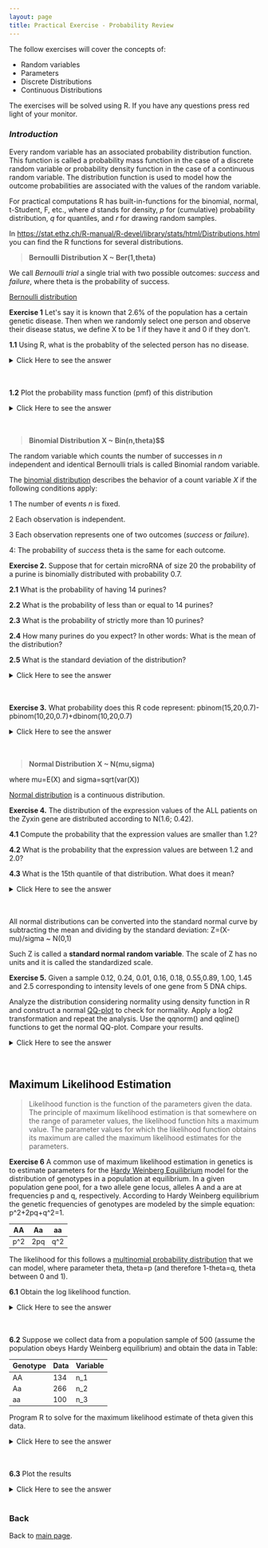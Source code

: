 ```yaml
---
layout: page
title: Practical Exercise - Probability Review
---
```


The follow exercises will cover the concepts of:

* Random variables
* Parameters
* Discrete Distributions
* Continuous Distributions



The exercises will be solved using R. If you have any questions press red light of your monitor.


### *Introduction*

Every random variable has an associated probability distribution function. This
function is called a probability mass function in the case of a discrete random
variable or probability density function in the case of a continuous random variable. The distribution function is used to model how the outcome
probabilities are associated with the values of the random variable.


For practical computations R has built-in-functions for the binomial,
normal, t-Student, F, etc.,  where _d_ stands for density, _p_ for (cumulative) probability distribution, _q_ for quantiles, and _r_ for drawing
random samples.


In <https://stat.ethz.ch/R-manual/R-devel/library/stats/html/Distributions.html> you can find the R functions for several distributions.

> **Bernoulli Distribution X ~ Ber(1,theta)**

We call _Bernoulli trial_ a single trial with
two possible outcomes: _success_ and _failure_, where theta is the probability of success.

[Bernoulli distribution](https://en.wikipedia.org/wiki/Bernoulli_distribution)


**Exercise 1**   Let's say it is known that 2.6% of the population has a certain genetic disease. Then when we randomly
select one person and observe their disease status, we define X to be 1 if they have it and 0 if they don't.

**1.1** Using R, what is the probablity of the selected person has no disease.

<details><summary>Click Here to see the answer</summary><p>

```r
dbinom(0,1,0.026)
```
</p></details>
<br/>
<br/>

**1.2** Plot the probability mass function (pmf) of this distribution
<details><summary>Click Here to see the answer</summary><p>

```r
  prob<-c(dbinom(0,1,0.026),dbinom(1,1,0.026))
  barplot(prob,ylab="P(X=k)",names.arg=c(0,1), width=1,xlim=c(0,4),ylim=c(0,1), main="Probability   mass function Ber(0.026)")
```
</p></details>
<br/>
<br/>



> **Binomial Distribution  X ~ Bin(n,theta)$$**

The random variable which counts the number of successes in _n_ independent and identical
Bernoulli trials is called Binomial random variable.

The [binomial distribution](https://en.wikipedia.org/wiki/Binomial_distribution) describes the behavior of a count variable _X_ if the following conditions apply:


1 The number of events _n_ is fixed.

2 Each observation is independent.

3 Each observation represents one of two outcomes (_success_ or _failure_).

4: The probability of _success_ theta is the same for each outcome.



**Exercise 2.** Suppose that for certain microRNA of size 20 the probability of a purine is binomially distributed with probability 0.7.

**2.1** What is the probability of having 14 purines?

**2.2** What is the probability of less than or equal to 14 purines?

**2.3** What is the probability of strictly more than 10 purines?

**2.4** How many purines do you expect? In other words: What is the mean of the distribution?

**2.5** What is the standard deviation of the distribution?

<details><summary>Click Here to see the answer</summary><p>

```r
#a)
dbinom(14,20,0.7)

#b)
pbinom(14,20,0.7)

#c)
1-pbinom(10,20,0.7)

#d)
mean_10<-20*0.7

#e)
sqrt(20*0.7*0.3)
```
</p></details>
<br/>
<br/>


**Exercise 3.** What probability does this R code represent: pbinom(15,20,0.7)-pbinom(10,20,0.7)+dbinom(10,20,0.7)


<details><summary>Click Here to see the answer</summary><p>

P(10<=X<=20)

</p></details>
<br/>
<br/>

> **Normal Distribution X ~ N(mu,sigma)**

where mu=E(X) and sigma=sqrt(var(X))

[Normal distribution](https://pt.wikipedia.org/wiki/Distribuição_normal) is a continuous distribution.



**Exercise 4.** The distribution of the expression values of the ALL patients on the Zyxin gene are distributed according to N(1.6; 0.42).

**4.1** Compute the probability that the expression values are smaller than 1.2?

**4.2** What is the probability that the expression values are between 1.2 and 2.0?

**4.3** What is the 15th quantile of that distribution. What does it mean?


<details><summary>Click Here to see the answer</summary><p>

```r
#a)
pnorm(1.2,1.6,0.42)

#b)
pnorm(2,1.6,0.42)-pnorm(1.2,1.6,0.42)

#c)
qnorm(0.15,1.6,0.42)
```
</p></details>
<br/>
<br/>

All normal distributions can be converted into the standard normal curve by subtracting the mean and dividing by the standard deviation: Z=(X-mu)/sigma ~ N(0,1)

Such Z is called a __standard normal random variable__.  The scale of Z has no units and it is called the standardized scale.


**Exercise 5.** Given a sample 0.12, 0.24, 0.01, 0.16, 0.18, 0.55,0.89, 1.00, 1.45 and 2.5 corresponding to intensity levels of one gene from 5 DNA chips.

Analyze the distribution considering normality using density function
in R and construct a normal [QQ-plot](https://en.wikipedia.org/wiki/Q–Q_plot) to check for normality. Apply a
log2 transformation and repeat the analysis. Use the qqnorm() and
qqline() functions to get the normal QQ-plot. Compare your results.

<details><summary>Click Here to see the answer</summary><p>

```r
set<-c(0.12, 0.24, 0.01, 0.16, 0.18, 0.55,0.89, 1.00, 1.45,
2.5)

plot(density(set))

new_set<-log2(set)
plot(density(new_set))
qqnorm(set)
qqline(set)
qqnorm(new_set)
qqline(new_set)
```
</p></details>
<br/>
<br/>


## **Maximum Likelihood Estimation**


>Likelihood function is the function of the parameters given the data. The principle of maximum likelihood estimation is that somewhere on the range of parameter values, the likelihood function hits a maximum value. The parameter values for which the likelihood function obtains its maximum are called the maximum likelihood estimates for the parameters.


**Exercise 6**  A common use of maximum likelihood estimation in genetics is to estimate parameters for the [Hardy Weinberg Equilibrium](https://www.nature.com/scitable/definition/hardy-weinberg-equation-299) model for the distribution of genotypes in a population at equilibrium. In a given population gene pool, for a two allele gene locus, alleles A and a are at frequencies p and q, respectively. According to Hardy Weinberg equilibrium the genetic frequencies of genotypes are modeled by the simple equation: p^2+2pq+q^2=1.


  AA  |  Aa  |  aa
------|------|------
  p^2 |  2pq |  q^2

  The likelihood for this follows a [multinomial probability distribution](https://en.wikipedia.org/wiki/Multinomial_distribution) that we can model, where parameter theta, theta=p (and therefore 1-theta=q, theta between 0 and 1).


**6.1** Obtain the log likelihood function.

<details><summary>Click Here to see the answer</summary><p>


![log likelihood function](Images/solutionlike.png)


</p></details>
<br/>
<br/>

**6.2** Suppose we collect data from a population sample of 500 (assume the
population obeys Hardy Weinberg equilibrium) and obtain the data in Table:

Genotype  |  Data  | Variable
----------|--------|----------
AA        |   134  | n_1
Aa        |   266  | n_2
aa        |   100  | n_3


Program R to solve for the maximum likelihood estimate of theta given
this data.

<details><summary>Click Here to see the answer</summary><p>

```r
#Create a grid of theta values
theta<-1:1000/1000

#Create a data vector to store (log)likelihood values
lik<-vector(length=1000)

#Enter data
n1<-134
n2<-266
n3<-100

#Given data, evaluate log likelihood
for(i in 1:1000){
 lik[i]<-2*n1*log(theta[i])+n2*log(2)+n2*log(theta[i])+
  n2*log(1-theta[i])+2*n3*log(1-theta[i])}


# Use which function to determine max value of lik

which(lik==max(lik))

lik[534]

#MLE value for theta (corresponding vector index to lik[534])
theta[534]
```
</p></details>
<br/>
<br/>

**6.3** Plot the results

<details><summary>Click Here to see the answer</summary><p>

```r
plot(theta,lik,xlab="theta",ylab="log likelihood",
main="MLE estimation for theta")
abline(v=theta[534],lty=2)
legend(x=0.54,y=-2000,legend="MLE theta=0.534")
```
</p></details>

<br/>

### Back

Back to [main page](../../index.md).
